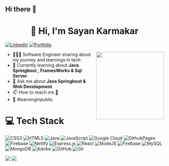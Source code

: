 ## Hi there 👋

<h1 align="center">👋 Hi, I'm Sayan Karmakar</h1>

[![LinkedIn](https://img.shields.io/badge/LinkedIn-%230077B5.svg?logo=linkedin&logoColor=white)](https://www.linkedin.com/in/kajal-kumari-033060269/)
[![Portfolio](https://img.shields.io/badge/Portfolio-%23000000.svg?style=plastic&logo=firefox&logoColor=#FF7139)](https://sayankarmakar.netlify.app/)

<img src="https://cdn-icons-png.flaticon.com/256/5072/5072860.png" align="right" width="215">

- 👩🏻‍💻 Software Engineer sharing about my journey and learnings in tech<br/>
- 🌱 Currently learning about **Java Springboot , FramesWorks & Sql Server**<br/>
- 💬 Ask me about **Java Springboot  & Web Development**<br/>
- 📫 How to reach me [📩](mailto:sayan18karmakar@gmail.com)<br/>
- 🌷 #learninginpublic

# 💻 Tech Stack
![CSS3](https://img.shields.io/badge/css3-%231572B6.svg?style=plastic&logo=css3&logoColor=white) 
![HTML5](https://img.shields.io/badge/html5-%23E34F26.svg?style=plastic&logo=html5&logoColor=white) 
![Java](https://img.shields.io/badge/java-%23ED8B00.svg?style=plastic&logo=openjdk&logoColor=white) 
![JavaScript](https://img.shields.io/badge/javascript-%23323330.svg?style=plastic&logo=javascript&logoColor=%23F7DF1E) 
![Google Cloud](https://img.shields.io/badge/GoogleCloud-%234285F4.svg?style=plastic&logo=google-cloud&logoColor=white) 
![GithubPages](https://img.shields.io/badge/github%20pages-121013?style=plastic&logo=github&logoColor=white) 
![Firebase](https://img.shields.io/badge/firebase-%23039BE5.svg?style=plastic&logo=firebase) 
![Netlify](https://img.shields.io/badge/netlify-%23000000.svg?style=plastic&logo=netlify&logoColor=#00C7B7) 
![Express.js](https://img.shields.io/badge/express.js-%23404d59.svg?style=plastic&logo=express&logoColor=%2361DAFB) 
![React](https://img.shields.io/badge/react-%2320232a.svg?style=plastic&logo=react&logoColor=%2361DAFB) 
![NodeJS](https://img.shields.io/badge/node.js-6DA55F?style=plastic&logo=node.js&logoColor=white) 
![Firebase](https://img.shields.io/badge/firebase-a08021?style=plastic&logo=firebase&logoColor=ffcd34) 
![MySQL](https://img.shields.io/badge/mysql-4479A1.svg?style=plastic&logo=mysql&logoColor=white) 
![MongoDB](https://img.shields.io/badge/MongoDB-%234ea94b.svg?style=plastic&logo=mongodb&logoColor=white) 
![Adobe](https://img.shields.io/badge/adobe-%23FF0000.svg?style=plastic&logo=adobe&logoColor=white) 
![GitHub](https://img.shields.io/badge/github-%23121011.svg?style=plastic&logo=github&logoColor=white) 
![Git](https://img.shields.io/badge/git-%23F05033.svg?style=plastic&logo=git&logoColor=white) 


<!-- # 📊 GitHub Stats -->
![](https://github-readme-stats.vercel.app/api?username=KarmakarSayan&show_icons=true&card_width=400&theme=tokyonight)
![](https://github-readme-streak-stats.herokuapp.com?user=KarmakarSayan&card_width=400&theme=tokyonight)
